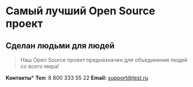 # Самый лучший Open Source проект

## Сделан людьми для людей

> Наш Open Source проект предназначен для объединения людей со всего мира!

**Контакты***
**Тел:** 8 800 333 55 22
**Email:** support@test.ru
